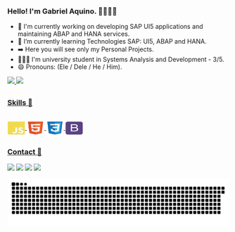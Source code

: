 ### Hello! I'm Gabriel Aquino. 👋👨🏻‍💻

- 🔭 I'm currently working on developing SAP UI5 applications and maintaining ABAP and HANA services.
- 🌱 I’m currently learning Technologies SAP: UI5, ABAP and HANA.
- ➡️ Here you will see only my Personal Projects.
- 👨🏻‍🎓 I'm university student in Systems Analysis and Development - 3/5.
- 😄 Pronouns: (Ele / Dele / He / Him).

<div>
  <a href="https://github.com/aquinogabrielbs">
  <img height="160em" src="https://github-readme-stats.vercel.app/api?username=aquinogabrielbs&show_icons=true&theme=tokyonight&include_all_commits=true&count_private=true"/>
  <img height="160em" src="https://github-readme-stats.vercel.app/api/top-langs/?username=aquinogabrielbs&layout=compact&langs_count=7&theme=tokyonight"/>
</div>
  
  ##
  
<h3> Skills 🚀 </h3>
  <div style="display: inline_block"><br>
     <img align="center" alt="Gabs-Js" height="30" width="40" src="https://raw.githubusercontent.com/devicons/devicon/master/icons/javascript/javascript-plain.svg">
     <img align="center" alt="Gabs-HTML" height="30" width="40" src="https://raw.githubusercontent.com/devicons/devicon/master/icons/html5/html5-original.svg">
     <img align="center" alt="Gabs-CSS" height="30" width="40" src="https://raw.githubusercontent.com/devicons/devicon/master/icons/css3/css3-original.svg">
     <img align="center" alt="Gabs-bootstrap" height="30" width="40" src="https://raw.githubusercontent.com/devicons/devicon/master/icons/bootstrap/bootstrap-plain.svg">
  </div>
 
##
  
<h3> Contact 📱 </h3>
 <div> 
   <a href="https://instagram.com/aquinogabrielbs" target="_blank"><img src="https://img.shields.io/badge/Instagram-E4405F?style=for-the-badge&logo=instagram&logoColor=white" target="_blank"></a>
   <a href="https://www.linkedin.com/in/gabriel-aquino777" target="_blank"><img src="https://img.shields.io/badge/-LinkedIn-%230077B5?style=for-the-badge&logo=linkedin&logoColor=white" target="_blank"></a>
   <a href="mailto:gabriel.pitty@hotmail.com" target="_blank"><img src="https://img.shields.io/badge/Microsoft_Outlook-0078D4?style=for-the-badge&logo=microsoft-outlook&logoColor=white" target="_blank"></a>
    <a href ="mailto:gabriel07aquino@gmail.com"><img src="https://img.shields.io/badge/-Gmail-%23333?style=for-the-badge&logo=gmail&logoColor=white" target="_blank"></a>
   
  ![Snake animation](https://github.com/aquinogabrielbs/aquinogabrielbs/blob/output/github-contribution-grid-snake.svg)
  
 </div>
